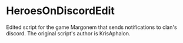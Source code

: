 # HeroesOnDiscordEdit
Edited script for the game Margonem that sends notifications to clan's discord. The original script's author is KrisAphalon. 
